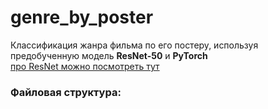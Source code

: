 # genre_by_poster
Классификация жанра фильма по его постеру, используя предобученную модель **ResNet-50** и **PyTorch**  
[про ResNet можно посмотреть тут](https://pytorch.org/hub/pytorch_vision_resnet/)  
### Файловая структура:
